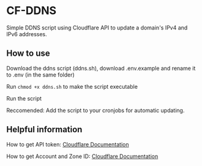 # CF-DDNS

Simple DDNS script using Cloudflare API to update a domain's IPv4 and IPv6 addresses.

## How to use

Download the ddns script (ddns.sh), download .env.example and rename it to .env (in the same folder)

Run ```chmod +x ddns.sh``` to make the script executable

Run the script

Reccomended: Add the script to your cronjobs for automatic updating.

## Helpful information

How to get API token: [Cloudflare Documentation](https://developers.cloudflare.com/fundamentals/api/get-started/create-token/)

How to get Account and Zone ID: [Cloudflare Documentation](https://developers.cloudflare.com/fundamentals/account/find-account-and-zone-ids/)
